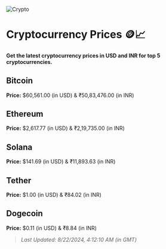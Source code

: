 
![Crypto](https://www.techguide.com.au/wp-content/uploads/2020/11/crypto3.jpeg)

# Cryptocurrency Prices 🪙📈

#### Get the latest cryptocurrency prices in USD and INR for top 5 cryptocurrencies.

## Bitcoin

**Price:** $60,561.00 (in USD) & ₹50,83,476.00 (in INR)

## Ethereum

**Price:** $2,617.77 (in USD) & ₹2,19,735.00 (in INR)

## Solana

**Price:** $141.69 (in USD) & ₹11,893.63 (in INR)

## Tether

**Price:** $1.00 (in USD) & ₹84.02 (in INR)

## Dogecoin

**Price:** $0.11 (in USD) & ₹8.84 (in INR)

> _Last Updated: 8/22/2024, 4:12:10 AM (in GMT)_
